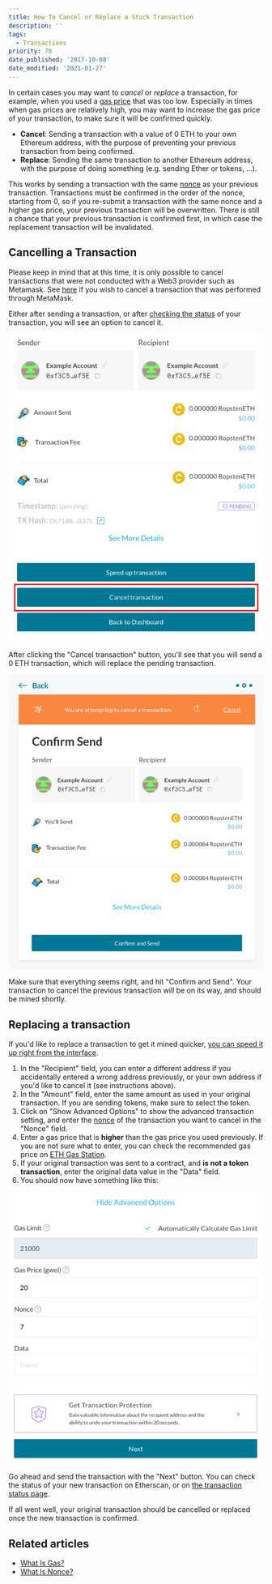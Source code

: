 ```yaml
---
title: How To Cancel or Replace a Stuck Transaction
description: ''
tags:
  - Transactions
priority: 70
date_published: '2017-10-08'
date_modified: '2021-01-27'
---
```


In certain cases you may want to _cancel_ or _replace_ a transaction, for example, when you used a [gas price](/how-to/sending/how-to-know-what-gas-price-to-use) that was too low. Especially in times when gas prices are relatively high, you may want to increase the gas price of your transaction, to make sure it will be confirmed quickly.

- **Cancel**: Sending a transaction with a value of 0 ETH to your own Ethereum address, with the purpose of preventing your previous transaction from being confirmed.
- **Replace**: Sending the same transaction to another Ethereum address, with the purpose of doing something (e.g. sending Ether or tokens, ...).

This works by sending a transaction with the same [nonce](/general-knowledge/ethereum-blockchain/what-is-nonce) as your previous transaction. Transactions must be confirmed in the order of the nonce, starting from 0, so if you re-submit a transaction with the same nonce and a higher gas price, your previous transaction will be overwritten. There is still a chance that your previous transaction is confirmed first, in which case the replacement transaction will be invalidated.

## Cancelling a Transaction

Please keep in mind that at this time, it is only possible to cancel transactions that were not conducted with a Web3 provider such as Metamask. See [here](https://metamask.zendesk.com/hc/en-us/articles/360015489251-How-to-Speed-Up-or-Cancel-a-Pending-Transaction) if you wish to cancel a transaction that was performed through MetaMask.

Either after sending a transaction, or after [checking the status](/how-to/sending/checking-the-status-of-a-transaction) of your transaction, you will see an option to cancel it.

![Pending overview](../../assets/how-to/sending/checking-or-replacing-a-transaction-after-it-has-been-sent/pending-overview.png)

After clicking the "Cancel transaction" button, you'll see that you will send a 0 ETH transaction, which will replace the pending transaction.

![Confirm updated transaction](../../assets/how-to/sending/checking-or-replacing-a-transaction-after-it-has-been-sent/confirm-updated-transaction.png)

Make sure that everything seems right, and hit "Confirm and Send". Your transaction to cancel the previous transaction will be on its way, and should be mined shortly.

## Replacing a transaction

<Alert>

If you'd like to replace a transaction to get it mined quicker, [you can speed it up right from the interface](/how-to/sending/how-to-speed-up-a-transaction).

</Alert>

1. In the "Recipient" field, you can enter a different address if you accidentally entered a wrong address previously, or your own address if you'd like to cancel it (see instructions above).
2. In the "Amount" field, enter the same amount as used in your original transaction. If you are sending tokens, make sure to select the token.
3. Click on "Show Advanced Options" to show the advanced transaction setting, and enter the [nonce](/general-knowledge/ethereum-blockchain/what-is-nonce) of the transaction you want to cancel in the "Nonce" field.
4. Enter a gas price that is **higher** than the gas price you used previously. If you are not sure what to enter, you can check the recommended gas price on [ETH Gas Station](https://ethgasstation.info/).
5. If your original transaction was sent to a contract, and **is not a token transaction**, enter the original data value in the "Data" field.
6. You should now have something like this:

![Transaction Overview (Replacing)](../../assets/how-to/sending/checking-or-replacing-a-transaction-after-it-has-been-sent/transaction-overview-replace.png)

Go ahead and send the transaction with the "Next" button. You can check the status of your new transaction on Etherscan, or on [the transaction status page](https://mycrypto.com/tx-status).

If all went well, your original transaction should be cancelled or replaced once the new transaction is confirmed.

## Related articles

- [What Is Gas?](/general-knowledge/ethereum-blockchain/what-is-gas)
- [What Is Nonce?](/general-knowledge/ethereum-blockchain/what-is-nonce)
